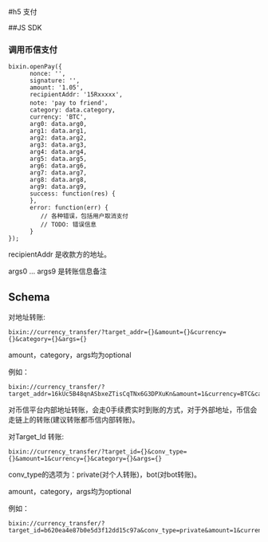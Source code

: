 #h5 支付

##JS SDK

### 调用币信支付

```
bixin.openPay({
      nonce: '',
      signature: '',
      amount: '1.05',
      recipientAddr: '15Rxxxxx',
      note: 'pay to friend'，
      category: data.category,
      currency: 'BTC',
      arg0: data.arg0,
      arg1: data.arg1,
      arg2: data.arg2,
      arg3: data.arg3,
      arg4: data.arg4,
      arg5: data.arg5,
      arg6: data.arg6,
      arg7: data.arg7,
      arg8: data.arg8,
      arg9: data.arg9,
      success: function(res) {
      },
      error: function(err) {
         // 各种错误，包括用户取消支付
         // TODO: 错误信息
      }
});
```
recipientAddr 是收款方的地址。

args0 ... args9 是转账信息备注

## Schema

对地址转账:

```
bixin://currency_transfer/?target_addr={}&amount={}&currency={}&category={}&args={}
```
amount，category，args均为optional

例如：

```
bixin://currency_transfer/?target_addr=16kUc5B48qnASbxeZTisCqTNx6G3DPXuKn&amount=1&currency=BTC&category=test

```
对币信平台内部地址转账，会走0手续费实时到账的方式，对于外部地址，币信会走链上的转账(建议转账都币信内部转账)。

对Target_Id 转账:

```
bixin://currency_transfer/?target_id={}&conv_type={}&amount=1&currency={}&category={}&args={}
```
conv_type的选项为：private(对个人转账)，bot(对bot转账)。

amount，category，args均为optional

例如：

```
bixin://currency_transfer/?target_id=b620ea4e87b0e5d3f12dd15c97a&conv_type=private&amount=1&currency=BTC&category=test
```
